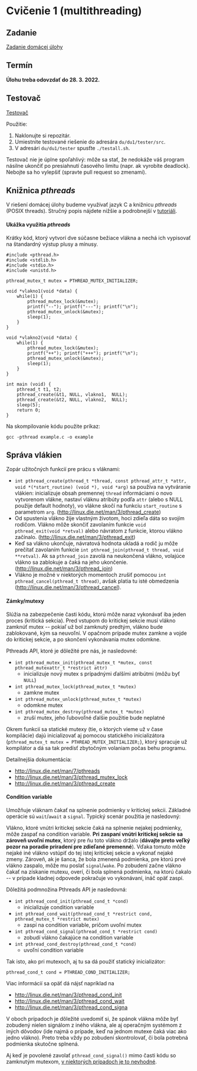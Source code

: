 # Cvičenie 1 (multithreading)

## Zadanie

[Zadanie domácej úlohy](du1.md)

## Termín

**Úlohu treba odovzdať do 28. 3. 2022.**

## Testovač

[Testovač](tester)

Použitie:
1. Naklonujte si repozitár.
2. Umiestnite testované riešenie do adresára `du/du1/tester/src`.
3. V adresári `du/du1/tester` spusťte `./testall.sh`.

Testovač nie je úplne spoľahlivý: môže sa stať, že nedokáže váš program násilne ukončiť po presiahnutí časového limitu (napr. ak vyrobíte deadlock). Nebojte sa ho vylepšiť (spravte pull request so zmenami).

## Knižnica _pthreads_

V riešení domácej úlohy budeme využívať jazyk C a knižnicu _pthreads_ (POSIX threads). Stručný popis nájdete nižšie a podrobnejší v [tutoriáli](https://computing.llnl.gov/tutorials/pthreads/).

#### Ukážka využitia _pthreads_

Krátky kód, ktorý vytvorí dve súčasne bežiace vlákna a nechá ich vypisovať na štandardný výstup plusy a mínusy.

    #include <pthread.h>
    #include <stdlib.h>
    #include <stdio.h>
    #include <unistd.h>
     
    pthread_mutex_t mutex = PTHREAD_MUTEX_INITIALIZER;
     
    void *vlakno1(void *data) {
        while(1) {
            pthread_mutex_lock(&mutex);
            printf("--"); printf("---"); printf("\n");
            pthread_mutex_unlock(&mutex);
            sleep(1);
        }
    }
     
    void *vlakno2(void *data) {
        while(1) {
            pthread_mutex_lock(&mutex);
            printf("++"); printf("+++"); printf("\n");
            pthread_mutex_unlock(&mutex);
            sleep(1);
        }
    }
     
    int main (void) {
        pthread_t t1, t2;
        pthread_create(&t1, NULL, vlakno1,  NULL);
        pthread_create(&t2, NULL, vlakno2,  NULL);
        sleep(5);
        return 0;
    }

Na skompilovanie kódu použite príkaz:

    gcc -pthread example.c -o example

## Správa vlákien

Zopár užitočných funkcií pre prácu s vláknami:

  *  `int pthread_create(pthread_t *thread, const pthread_attr_t *attr, void *(*start_routine) (void *), void *arg)` sa používa na vytváranie vlákien: inicializuje obsah premennej `thread` informáciami o novo vytvorenom vlákne, nastaví vláknu atribúty podľa `attr` (alebo s NULL použije default hodnoty), vo vlákne skočí na funkciu `start_routine` s parametrom `arg`. (http://linux.die.net/man/3/pthread_create)
  * Od spustenia vlákno žije vlastným životom, hoci zdieľa dáta so svojím rodičom. Vlákno môže skončiť zavolaním funkcie `void pthread_exit(void *retval)` alebo návratom z funkcie, ktorou vlákno začínalo. (http://linux.die.net/man/3/pthread_exit)
  * Keď sa vlákno ukončuje, návratová hodnota ukladá a rodič ju môže prečítať zavolaním funkcie `int pthread_join(pthread_t thread, void **retval)`. Ak sa `pthread_join` zavolá na neukončená vlákno, volajúce vlákno sa zablokuje a čaká na jeho ukončenie. (http://linux.die.net/man/3/pthread_join)
  * Vlákno je možné v niektorých momentoch zrušiť pomocou `int pthread_cancel(pthread_t thread)`, avšak platia tu isté obmedzenia (http://linux.die.net/man/3/pthread_cancel).

#### Zámky/mutexy

Slúžia na zabezpečenie časti kódu, ktorú môže naraz vykonávať iba jeden proces (kritická sekcia). Pred vstupom do kritickej sekcie musí vlákno zamknúť mutex -- pokiaľ už bol zamknutý predtým, vlákno bude zablokované, kým sa neuvoľní. V opačnom prípade mutex zamkne a vojde do kritickej sekcie, a po skončení vykonávania mutex odomkne. 

Pthreads API, ktoré je dôležité pre nás, je nasledovné:

* `int pthread_mutex_init(pthread_mutex_t *mutex, const pthread_mutexattr_t *restrict attr)`
    - inicializuje nový mutex s prípadnými ďalšími atribútmi (môžu byť `NULL`)
* `int pthread_mutex_lock(pthread_mutex_t *mutex)`
    - zamkne mutex
* `int pthread_mutex_unlock(pthread_mutex_t *mutex)`
    - odomkne mutex
* `int pthread_mutex_destroy(pthread_mutex_t *mutex)`
    - zruší mutex, jeho ľubovoľné ďalšie použitie bude neplatné

Okrem funkcií sa statické mutexy (tie, o ktorých vieme už v čase kompilácie) dajú inicializovať aj pomocou statického inicializátora (`pthread_mutex_t mutex = PTHREAD_MUTEX_INITIALIZER;`), ktorý spracuje už kompilátor a dá sa tak predísť zbytočným volaniam počas behu programu.

Detailnejšia dokumentácia:
* http://linux.die.net/man/7/pthreads
* http://linux.die.net/man/3/pthread_mutex_lock
* http://linux.die.net/man/3/pthread_create


#### Condition variable

Umožňuje vláknam čakať na splnenie podmienky v kritickej sekcii. Základné operácie sú `wait`/`await` a `signal`. Typický scenár použitia je nasledovný: 

Vlákno, ktoré vnútri kritickej sekcie čaká na splnenie nejakej podmienky, môže zaspať na condition variable. **Pri zaspaní vnútri kritickej sekcie sa zároveň uvoľní mutex**, ktorý pre ňu toto vlákno držalo (**dávajte preto veľký pozor na poradie priradení pre zdieľané premenné**). Vďaka tomuto môže nejaké iné vlákno vstúpiť do tej istej kritickej sekcie a vykonať nejaké zmeny. Zároveň, ak je šanca, že bola zmenená podmienka, pre ktorú prvé vlákno zaspalo, môže mu poslať `signal`/`wake`. Po zobudení začne vlákno čakať na získanie mutexu, overí, či bola splnená podmienka, na ktorú čakalo -- v prípade kladnej odpovede pokračuje vo vykonávaní, ináč opäť zaspí.

Dôležitá podmnožina Pthreads API je nasledovná:
* `int pthread_cond_init(pthread_cond_t *cond)`<br>
    - inicializuje condition variable
* `int pthread_cond_wait(pthread_cond_t *restrict cond, pthread_mutex_t *restrict mutex)`
    - zaspí na condition variable, pričom uvoľní mutex
* `int pthread_cond_signal(pthread_cond_t *restrict cond)`
    - zobudí vlákno čakajúce na condition variable
* `int pthread_cond_destroy(pthread_cond_t *cond)`
    - uvoľní condition variable

Tak isto, ako pri mutexoch, aj tu sa dá použiť statický inicializátor:

    pthread_cond_t cond = PTHREAD_COND_INITIALIZER;

Viac informácií sa opäť dá nájsť napríklad na
* http://linux.die.net/man/3/pthread_cond_init
* http://linux.die.net/man/3/pthread_cond_wait
* http://linux.die.net/man/3/pthread_cond_signa

V oboch prípadoch je dôležité uvedomiť si, že spánok vlákna môže byť zobudený nielen signálom z iného vlákna, ale aj operačným systémom z iných dôvodov (ide najmä o prípade, keď na jednom mutexe čaká viac ako jedno vlákno). Preto treba vždy po zobudení skontrolovať, či bola potrebná podmienka skutočne splnená.

Aj keď je povolené zavolať `pthread_cond_signal()` mimo časti kódu so zamknutým mutexom, [v niektorých prípadoch je to nevhodné](https://stackoverflow.com/questions/4544234/calling-pthread-cond-signal-without-locking-mutex#:~:text=The%20pthread_cond_signal()%20routine%20is,pthread_cond_wait()%20routine%20to%20complete.).

